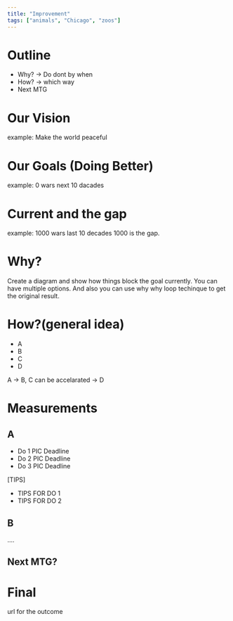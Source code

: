 ```yaml
---
title: "Improvement"
tags: ["animals", "Chicago", "zoos"]
---
```


# Outline
- Why? -> Do dont by when
- How? -> which way
- Next MTG

# Our Vision
example: Make the world peaceful

# Our Goals (Doing Better)
example: 0 wars next 10 dacades

# Current and the gap
example: 1000 wars last 10 decades
1000 is the gap.

# Why?

Create a diagram and show how things block the goal currently.
You can have multiple options.
And also you can use why why loop techinque to get the original result.

# How?(general idea)

- A
- B
- C
- D

A -> B, C can be accelarated -> D

# Measurements

## A

- Do 1 PIC Deadline
- Do 2 PIC Deadline
- Do 3 PIC Deadline

[TIPS]
- TIPS FOR DO 1
- TIPS FOR DO 2

## B
....

## Next MTG?

# Final
url for the outcome
